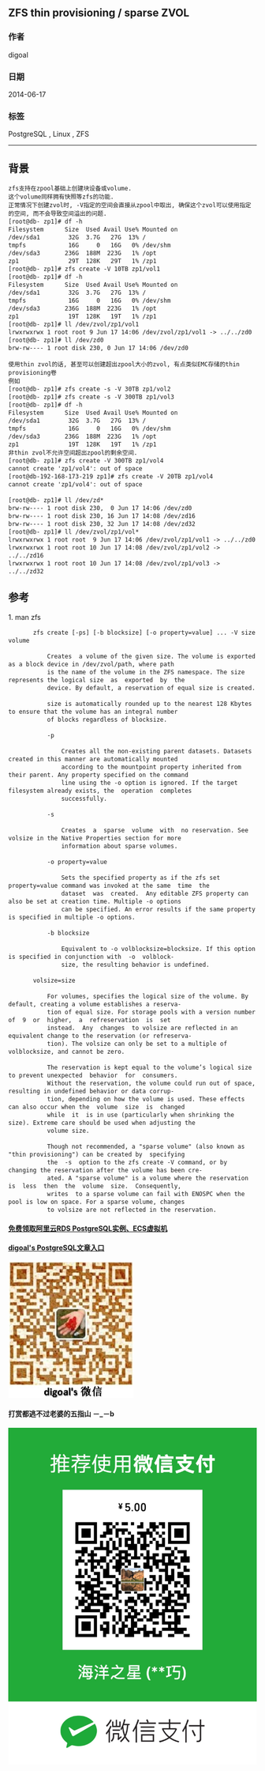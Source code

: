 ## ZFS thin provisioning / sparse ZVOL  
                                                                                                                                                                           
### 作者                                                                                                                                                                       
digoal                                                                                                                                                                         
                                                                                                                                                                     
### 日期                                                                                                                                                                                        
2014-06-17                                                                                                                                                               
                                                                                                                                                                      
### 标签                                                                                                                                                                     
PostgreSQL , Linux , ZFS                                                                                                                                                                   
                                                                                                                                                                                                       
----                                                                                                                                                                               
                                                                                                                                                                                                                   
## 背景      
```  
zfs支持在zpool基础上创建块设备或volume.  
这个volume同样拥有快照等zfs的功能.  
正常情况下创建zvol时, -V指定的空间会直接从zpool中取出, 确保这个zvol可以使用指定的空间, 而不会导致空间溢出的问题.  
[root@db- zp1]# df -h  
Filesystem      Size  Used Avail Use% Mounted on  
/dev/sda1        32G  3.7G   27G  13% /  
tmpfs            16G     0   16G   0% /dev/shm  
/dev/sda3       236G  188M  223G   1% /opt  
zp1              29T  128K   29T   1% /zp1  
[root@db- zp1]# zfs create -V 10TB zp1/vol1  
[root@db- zp1]# df -h  
Filesystem      Size  Used Avail Use% Mounted on  
/dev/sda1        32G  3.7G   27G  13% /  
tmpfs            16G     0   16G   0% /dev/shm  
/dev/sda3       236G  188M  223G   1% /opt  
zp1              19T  128K   19T   1% /zp1  
[root@db- zp1]# ll /dev/zvol/zp1/vol1   
lrwxrwxrwx 1 root root 9 Jun 17 14:06 /dev/zvol/zp1/vol1 -> ../../zd0  
[root@db- zp1]# ll /dev/zd0  
brw-rw---- 1 root disk 230, 0 Jun 17 14:06 /dev/zd0  
  
使用thin zvol的话, 甚至可以创建超出zpool大小的zvol, 有点类似EMC存储的thin provisioning卷  
例如  
[root@db- zp1]# zfs create -s -V 30TB zp1/vol2  
[root@db- zp1]# zfs create -s -V 300TB zp1/vol3  
[root@db- zp1]# df -h  
Filesystem      Size  Used Avail Use% Mounted on  
/dev/sda1        32G  3.7G   27G  13% /  
tmpfs            16G     0   16G   0% /dev/shm  
/dev/sda3       236G  188M  223G   1% /opt  
zp1              19T  128K   19T   1% /zp1  
非thin zvol不允许空间超出zpool的剩余空间.  
[root@db- zp1]# zfs create -V 300TB zp1/vol4  
cannot create 'zp1/vol4': out of space  
[root@db-192-168-173-219 zp1]# zfs create -V 20TB zp1/vol4  
cannot create 'zp1/vol4': out of space  
  
[root@db- zp1]# ll /dev/zd*  
brw-rw---- 1 root disk 230,  0 Jun 17 14:06 /dev/zd0  
brw-rw---- 1 root disk 230, 16 Jun 17 14:08 /dev/zd16  
brw-rw---- 1 root disk 230, 32 Jun 17 14:08 /dev/zd32  
[root@db- zp1]# ll /dev/zvol/zp1/vol*  
lrwxrwxrwx 1 root root  9 Jun 17 14:06 /dev/zvol/zp1/vol1 -> ../../zd0  
lrwxrwxrwx 1 root root 10 Jun 17 14:08 /dev/zvol/zp1/vol2 -> ../../zd16  
lrwxrwxrwx 1 root root 10 Jun 17 14:08 /dev/zvol/zp1/vol3 -> ../../zd32  
```  
  
## 参考  
1\. man zfs  
  
```         
       zfs create [-ps] [-b blocksize] [-o property=value] ... -V size volume  
  
           Creates  a volume of the given size. The volume is exported as a block device in /dev/zvol/path, where path  
           is the name of the volume in the ZFS namespace. The size represents the logical size  as  exported  by  the  
           device. By default, a reservation of equal size is created.  
  
           size is automatically rounded up to the nearest 128 Kbytes to ensure that the volume has an integral number  
           of blocks regardless of blocksize.  
  
           -p  
  
               Creates all the non-existing parent datasets. Datasets created in this manner are automatically mounted  
               according to the mountpoint property inherited from their parent. Any property specified on the command  
               line using the -o option is ignored. If the target filesystem already exists, the  operation  completes  
               successfully.  
  
           -s  
  
               Creates  a  sparse  volume  with  no reservation. See volsize in the Native Properties section for more  
               information about sparse volumes.  
  
           -o property=value  
  
               Sets the specified property as if the zfs set property=value command was invoked at the same  time  the  
               dataset  was  created.  Any editable ZFS property can also be set at creation time. Multiple -o options  
               can be specified. An error results if the same property is specified in multiple -o options.  
  
           -b blocksize  
  
               Equivalent to -o volblocksize=blocksize. If this option is specified in conjunction with  -o  volblock-  
               size, the resulting behavior is undefined.  
  
       volsize=size  
  
           For volumes, specifies the logical size of the volume. By default, creating a volume establishes a reserva-  
           tion of equal size. For storage pools with a version number  of  9  or  higher,  a  refreservation  is  set  
           instead.  Any  changes  to volsize are reflected in an equivalent change to the reservation (or refreserva-  
           tion). The volsize can only be set to a multiple of volblocksize, and cannot be zero.  
  
           The reservation is kept equal to the volume’s logical size to prevent unexpected  behavior  for  consumers.  
           Without the reservation, the volume could run out of space, resulting in undefined behavior or data corrup-  
           tion, depending on how the volume is used. These effects can also occur when the  volume  size  is  changed  
           while  it  is in use (particularly when shrinking the size). Extreme care should be used when adjusting the  
           volume size.  
  
           Though not recommended, a "sparse volume" (also known as "thin provisioning") can be created by  specifying  
           the  -s  option to the zfs create -V command, or by changing the reservation after the volume has been cre-  
           ated. A "sparse volume" is a volume where the reservation is  less  then  the  volume  size.  Consequently,  
           writes  to a sparse volume can fail with ENOSPC when the pool is low on space. For a sparse volume, changes  
           to volsize are not reflected in the reservation.  
```  
    
  
  
  
  
  
  
  
  
  
  
  
  
  
#### [免费领取阿里云RDS PostgreSQL实例、ECS虚拟机](https://free.aliyun.com/ "57258f76c37864c6e6d23383d05714ea")
  
  
#### [digoal's PostgreSQL文章入口](https://github.com/digoal/blog/blob/master/README.md "22709685feb7cab07d30f30387f0a9ae")
  
  
![digoal's weixin](../pic/digoal_weixin.jpg "f7ad92eeba24523fd47a6e1a0e691b59")
  
  
  
  
  
  
#### 打赏都逃不过老婆的五指山 －_－b  
![wife's weixin ds](../pic/wife_weixin_ds.jpg "acd5cce1a143ef1d6931b1956457bc9f")
  
